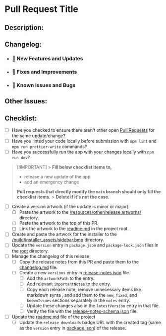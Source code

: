 # Pull Request Title

## Description:

## Changelog:

- ### 🎉 New Features and Updates

- ### 🔨 Fixes and Improvements

- ### 🐜 Known Issues and Bugs

## Other Issues:

## Checklist:

- [ ] Have you checked to ensure there aren't other open [Pull Requests](https://github.com/Sandakan/Nora/pulls) for the same update/change?
- [ ] Have you linted your code locally before submission with `npm lint` and `npm run prettier-write` commands?
- [ ] Have you successfully run the app with your changes locally with `npm run dev`?

> [!IMPORTANT] > **Fill below checklist items to,**
>
> - release a new update of the app
> - add an emergency change
>
> **Pull requests that directly modify the `main` branch should only fill the checklist items.** > **Delete if it's not the case.**

- [ ] Create a version artwork (if the update is minor or major).
  - [ ] Paste the artwork to the [/resources/other/release artworks/](https://github.com/Sandakan/Nora/tree/master/resources/other/release%20artworks) directory.
  - [ ] Paste the artwork to the top of this PR.
  - [ ] Link the artwork to the [readme.md](https://github.com/Sandakan/Nora/tree/master/readme.md) in the project root.
- [ ] Create and paste the artwork for the installer to the [/build/installer_assets/sidebar.bmp](https://github.com/Sandakan/Nora/tree/master/build/installer_assets/sidebar.bmp) directory.
- [ ] Update the `version` entry in `package.json` and `package-lock.json` files in the [root](https://github.com/Sandakan/Nora/tree/master/) directory.
- [ ] Manage the changelog of this release
  - [ ] Copy the release notes from this PR and paste them to the [changelog.md](https://github.com/Sandakan/Nora/tree/master/changelog.md) file.
  - [ ] Create a new `versions` entry in [release-notes.json](https://github.com/Sandakan/Nora/tree/master/release-notes.json) file.
    - [ ] Add the `artworkPath` to the entry.
    - [ ] Add relevant `importantNotes` to the entry.
    - [ ] Copy each release note, remove unnecessary items like markdown synta , and add them to the `new`, `fixed`, and `knownIssues` sections separately in the `notes` entry.
    - [ ] Update these changes also in the `latestVersion` entry in that file.
    - [ ] Verify the file with the [release-notes-schema.json](https://github.com/Sandakan/Nora/tree/master/release-notes-schema.json) file.
- [ ] Update the [readme.md](https://github.com/Sandakan/Nora/tree/master/readme.md) file of the project
  - [ ] Update the `release downloads` badge URL with the created tag (same as the `version` entry in [package.json](https://github.com/Sandakan/Nora/tree/master/package.json)) of the release.
